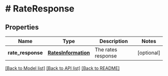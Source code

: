 # # RateResponse

## Properties

Name | Type | Description | Notes
------------ | ------------- | ------------- | -------------
**rate_response** | [**RatesInformation**](RatesInformation.md) | The rates response | [optional]

[[Back to Model list]](../../README.md#models) [[Back to API list]](../../README.md#endpoints) [[Back to README]](../../README.md)
